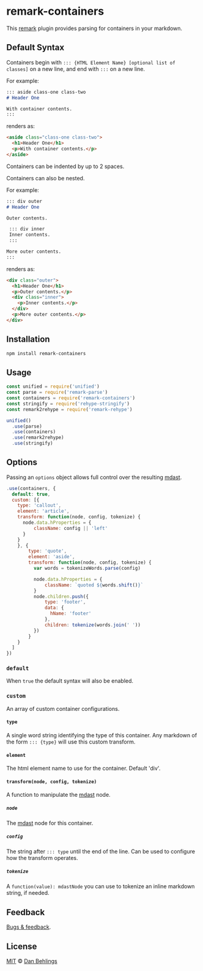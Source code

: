 # remark-containers

This [remark] plugin provides parsing for containers in your markdown. 

## Default Syntax

Containers begin with `::: {HTML Element Name} [optional list of classes]` on a new line, and end with `:::` on a new line. 

For example:

```markdown
::: aside class-one class-two
# Header One

With container contents. 
:::
```

renders as:

```html
<aside class="class-one class-two">
  <h1>Header One</h1>
  <p>With container contents.</p>
</aside>
```

Containers can be indented by up to 2 spaces.

Containers can also be nested.

For example: 

```markdown
::: div outer
# Header One

Outer contents.

 ::: div inner
 Inner contents. 
 :::

More outer contents.
::: 
```

renders as:

```html
<div class="outer">           
  <h1>Header One</h1>         
  <p>Outer contents.</p>      
  <div class="inner">         
    <p>Inner contents.</p>    
  </div>                      
  <p>More outer contents.</p> 
</div>                        
```

## Installation

```bash
npm install remark-containers
```

## Usage

```javascript
const unified = require('unified')
const parse = require('remark-parse')
const containers = require('remark-containers')
const stringify = require('rehype-stringify')
const remark2rehype = require('remark-rehype')

unified()
  .use(parse)
  .use(containers)
  .use(remark2rehype)
  .use(stringify)
```

## Options

Passing an `options` object allows full control over the resulting [mdast]. 

```javascript
.use(containers, {
  default: true, 
  custom: [{
    type: 'callout',
    element: 'article',
    transform: function(node, config, tokenize) {
      node.data.hProperties = {
          className: config || 'left'
      }
    }
    }, {
        type: 'quote',
        element: 'aside',
        transform: function(node, config, tokenize) {
          var words = tokenizeWords.parse(config)

          node.data.hProperties = {
              className: `quoted ${words.shift()}`
          }
          node.children.push({
              type: 'footer',
              data: {
                hName: 'footer'
              },
              children: tokenize(words.join(' '))
          })
        }
    }
  ]
})
```

### `default`

When `true` the default syntax will also be enabled. 

### `custom`

An array of custom container configurations.

#### `type`

A single word string identifying the type of this container. Any markdown of the form `::: {type}` will use this custom transform.

#### `element`

The html element name to use for the container. Default 'div'.

#### `transform(node, config, tokenize)`

A function to manipulate the [mdast] node. 

##### `node`

The [mdast] node for this container.

##### `config`

The string after `::: type` until the end of the line. Can be used to configure how the transform operates.

##### `tokenize`

 A `function(value): mdastNode` you can use to tokenize an inline markdown string, if needed.

## Feedback

[Bugs & feedback][bugs].

## License

[MIT][license] © [Dan Behlings][nevenall]

<!-- Definitions -->

[license]: https://github.com/Nevenall/remark-containers/blob/master/LICENSE

[nevenall]: https://github.com/nevenall

[bugs]: https://github.com/Nevenall/remark-containers/issues

[npm]: https://www.npmjs.com/package/remark-containers

[remark]: https://github.com/remarkjs/remark

[mdast]: https://github.com/syntax-tree/mdast/blob/master/readme.md